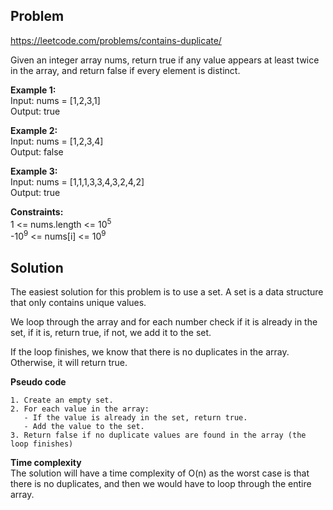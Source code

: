 ## Problem

https://leetcode.com/problems/contains-duplicate/

Given an integer array nums, return true if any value appears at least twice in the array, and return false if every element is distinct.

**Example 1:**  
Input: nums = [1,2,3,1]  
Output: true

**Example 2:**  
Input: nums = [1,2,3,4]  
Output: false

**Example 3:**  
Input: nums = [1,1,1,3,3,4,3,2,4,2]  
Output: true

**Constraints:**  
1 <= nums.length <= 10<sup>5</sup>  
-10<sup>9</sup> <= nums[i] <= 10<sup>9</sup>

## Solution

The easiest solution for this problem is to use a set. A set is a data structure that only contains unique values.

We loop through the array and for each number check if it is already in the set, if it is, return true, if not, we add it to the set.

If the loop finishes, we know that there is no duplicates in the array. Otherwise, it will return true.

**Pseudo code**

```
1. Create an empty set.
2. For each value in the array:
   - If the value is already in the set, return true.
   - Add the value to the set.
3. Return false if no duplicate values are found in the array (the loop finishes)
```

**Time complexity**  
The solution will have a time complexity of O(n) as the worst case is that there is no duplicates, and then we would have to loop through the entire array.

